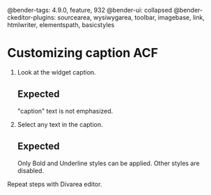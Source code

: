 @bender-tags: 4.9.0, feature, 932
@bender-ui: collapsed
@bender-ckeditor-plugins: sourcearea, wysiwygarea, toolbar, imagebase, link, htmlwriter, elementspath, basicstyles

# Customizing caption ACF

1. Look at the widget caption.

	## Expected

	"caption" text is not emphasized.

1. Select any text in the caption.

	## Expected

	Only Bold and Underline styles can be applied. Other styles are disabled.

Repeat steps with Divarea editor.